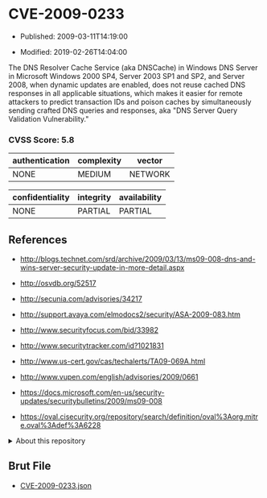 # CVE-2009-0233

- Published: 2009-03-11T14:19:00

- Modified: 2019-02-26T14:04:00

The DNS Resolver Cache Service (aka DNSCache) in Windows DNS Server in Microsoft Windows 2000 SP4, Server 2003 SP1 and SP2, and Server 2008, when dynamic updates are enabled, does not reuse cached DNS responses in all applicable situations, which makes it easier for remote attackers to predict transaction IDs and poison caches by simultaneously sending crafted DNS queries and responses, aka "DNS Server Query Validation Vulnerability."

### CVSS Score: **5.8**

| authentication | complexity | vector |
| --- | --- | --- |
| NONE | MEDIUM | NETWORK |

| confidentiality | integrity | availability |
| --- | --- | --- |
| NONE | PARTIAL | PARTIAL |

## References

* http://blogs.technet.com/srd/archive/2009/03/13/ms09-008-dns-and-wins-server-security-update-in-more-detail.aspx

* http://osvdb.org/52517

* http://secunia.com/advisories/34217

* http://support.avaya.com/elmodocs2/security/ASA-2009-083.htm

* http://www.securityfocus.com/bid/33982

* http://www.securitytracker.com/id?1021831

* http://www.us-cert.gov/cas/techalerts/TA09-069A.html

* http://www.vupen.com/english/advisories/2009/0661

* https://docs.microsoft.com/en-us/security-updates/securitybulletins/2009/ms09-008

* https://oval.cisecurity.org/repository/search/definition/oval%3Aorg.mitre.oval%3Adef%3A6228

<details>
<summary>About this repository</summary> 

  This repository is part of the project [Live Hack CVE](https://github.com/Live-Hack-CVE). Main website can be found [www.live-hack.org](https://www.live-hack.org) 
  
  Made by [Sn0wAlice](https://github.com/Sn0wAlice) for the people that care about security and need to have a feed of the latest CVEs. Hope you enjoy it, don't forget to star the repo and follow me on [Twitter](https://twitter.com/Sn0wAlice) and [Github](https://github.com/Sn0wAlice). And that is my [personnal website](https://www.alice-snow.me/)

  - [Home Page](https://github.com/Live-Hack-CVE)
  - [Framework](https://github.com/Live-Hack-CVE/cve-framework)
  - [CVE database](https://github.com/Live-Hack-CVE/full_database)
  - [Changelog](https://github.com/Live-Hack-CVE/Changelog)
</details>

## Brut File

* [CVE-2009-0233.json](https://raw.githubusercontent.com/Live-Hack-CVE/full_database/main/cves/2009/CVE-2009-0233.json)


